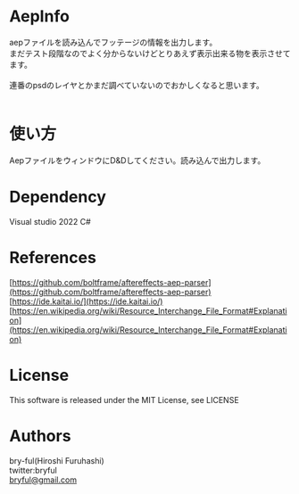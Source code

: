 ﻿# AepInfo
aepファイルを読み込んでフッテージの情報を出力します。<br>
まだテスト段階なのでよく分からないけどとりあえず表示出来る物を表示させてます。<br>
<br>
連番のpsdのレイヤとかまだ調べていないのでおかしくなると思います。<br>
<br>

# 使い方
 AepファイルをウィンドウにD&Dしてください。読み込んで出力します。

# Dependency
Visual studio 2022 C#<br>


# References
[https://github.com/boltframe/aftereffects-aep-parser](https://github.com/boltframe/aftereffects-aep-parser)<br>
[https://ide.kaitai.io/](https://ide.kaitai.io/)<br>
[https://en.wikipedia.org/wiki/Resource_Interchange_File_Format#Explanation](https://en.wikipedia.org/wiki/Resource_Interchange_File_Format#Explanation)
# License

This software is released under the MIT License, see LICENSE

# Authors

bry-ful(Hiroshi Furuhashi)<br>
twitter:bryful<br>
bryful@gmail.com<br>

